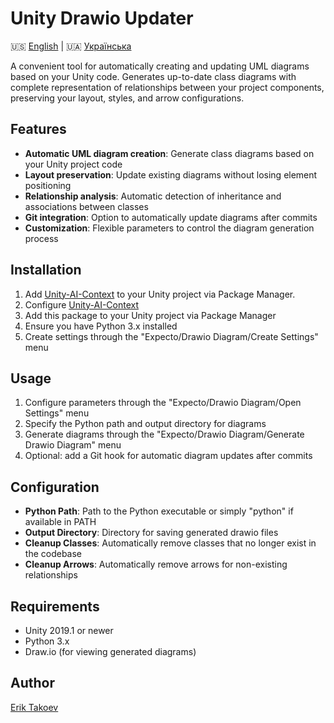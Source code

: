 # Unity Drawio Updater

🇺🇸 [English](README.md) | 🇺🇦 [Українська](README_UA.md)

A convenient tool for automatically creating and updating UML diagrams based on your Unity code. Generates up-to-date class diagrams with complete representation of relationships between your project components, preserving your layout, styles, and arrow configurations.

## Features

- **Automatic UML diagram creation**: Generate class diagrams based on your Unity project code
- **Layout preservation**: Update existing diagrams without losing element positioning
- **Relationship analysis**: Automatic detection of inheritance and associations between classes
- **Git integration**: Option to automatically update diagrams after commits
- **Customization**: Flexible parameters to control the diagram generation process

## Installation

1. Add [Unity-AI-Context](https://github.com/ErikTakoev/Unity-AI-Context?tab=readme-ov-file#via-package-manager) to your Unity project via Package Manager.
2. Configure [Unity-AI-Context](https://github.com/ErikTakoev/Unity-AI-Context?tab=readme-ov-file#creating-settings)
3. Add this package to your Unity project via Package Manager
4. Ensure you have Python 3.x installed
5. Create settings through the "Expecto/Drawio Diagram/Create Settings" menu

## Usage

1. Configure parameters through the "Expecto/Drawio Diagram/Open Settings" menu
2. Specify the Python path and output directory for diagrams
3. Generate diagrams through the "Expecto/Drawio Diagram/Generate Drawio Diagram" menu
4. Optional: add a Git hook for automatic diagram updates after commits

## Configuration

- **Python Path**: Path to the Python executable or simply "python" if available in PATH
- **Output Directory**: Directory for saving generated drawio files
- **Cleanup Classes**: Automatically remove classes that no longer exist in the codebase
- **Cleanup Arrows**: Automatically remove arrows for non-existing relationships

## Requirements

- Unity 2019.1 or newer
- Python 3.x
- Draw.io (for viewing generated diagrams)

## Author

[Erik Takoev](https://github.com/ErikTakoev/)